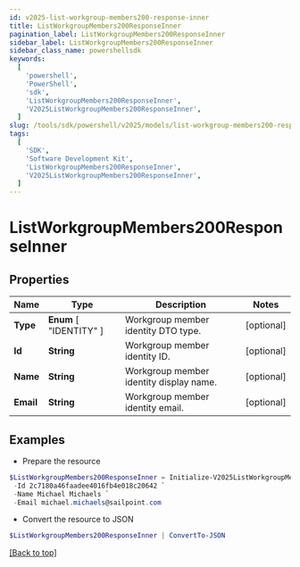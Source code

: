 ```yaml
---
id: v2025-list-workgroup-members200-response-inner
title: ListWorkgroupMembers200ResponseInner
pagination_label: ListWorkgroupMembers200ResponseInner
sidebar_label: ListWorkgroupMembers200ResponseInner
sidebar_class_name: powershellsdk
keywords:
  [
    'powershell',
    'PowerShell',
    'sdk',
    'ListWorkgroupMembers200ResponseInner',
    'V2025ListWorkgroupMembers200ResponseInner',
  ]
slug: /tools/sdk/powershell/v2025/models/list-workgroup-members200-response-inner
tags:
  [
    'SDK',
    'Software Development Kit',
    'ListWorkgroupMembers200ResponseInner',
    'V2025ListWorkgroupMembers200ResponseInner',
  ]
---
```


# ListWorkgroupMembers200ResponseInner

## Properties

| Name | Type | Description | Notes |
| --- | --- | --- | --- |
| **Type** | **Enum** [ "IDENTITY" ] | Workgroup member identity DTO type. | [optional] |
| **Id** | **String** | Workgroup member identity ID. | [optional] |
| **Name** | **String** | Workgroup member identity display name. | [optional] |
| **Email** | **String** | Workgroup member identity email. | [optional] |

## Examples

- Prepare the resource

```powershell
$ListWorkgroupMembers200ResponseInner = Initialize-V2025ListWorkgroupMembers200ResponseInner  -Type IDENTITY `
 -Id 2c7180a46faadee4016fb4e018c20642 `
 -Name Michael Michaels `
 -Email michael.michaels@sailpoint.com
```

- Convert the resource to JSON

```powershell
$ListWorkgroupMembers200ResponseInner | ConvertTo-JSON
```

[[Back to top]](#)
